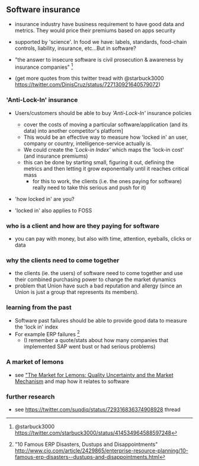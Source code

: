 ## Software insurance

 - insurance industry have business requirement to have good data and metrics. They would price their premiums based on apps security
  - supported by 'science'. In food we have: labels, standards, food-chain controls, liability, insurance, etc...But in software?

  - "the answer to insecure software is civil prosecution & awareness by insurance companies" [^starbuck3000-insurance]
   - (get more quotes from this twitter tread with @starbuck3000 https://twitter.com/DinisCruz/status/727130921640579072)

[^starbuck3000-insurance]: @starbuck3000 https://twitter.com/starbuck3000/status/414534964588597248

### 'Anti-Lock-In' insurance

  - Users/customers should be able to buy *'Anti-Lock-In'* insurance policies

    - cover the costs of moving a particular software/application (and its data) into another competitor's platform]
    - This would be an effective way to measure how 'locked in' an user, company or country, intelligence-service actually is.
    - We could create the *'Lock-in Index'* which maps the 'lock-in cost' (and insurance premiums)
    - this can be done by starting small, figuring it out, defining the metrics and then letting it grow exponentially until it reaches critical mass
      - for this to work, the clients (i.e. the ones paying for software) really need to take this serious and push for it)

  - 'how locked in' are you?
  - 'locked in' also applies to FOSS


### who is a client and how are they paying for software

 - you can pay with money, but also with time, attention, eyeballs,  clicks or data

### why the clients need to come together

- the clients (ie. the users) of software need to come together and use their combined purchasing power to change the market dynamics
- problem that Union have such a bad reputation and allergy (since an Union is just a group that represents its members).

### learning from the past

  - Software past failures should be able to provide good data to measure the 'lock in' index
  - For example ERP failures [^erp-disasters]
    - (I remember a quote/stats about how many companies that implemented SAP went bust or had serious problems)

[^erp-disasters]: "10 Famous ERP Disasters, Dustups and Disappointments" http://www.cio.com/article/2429865/enterprise-resource-planning/10-famous-erp-disasters--dustups-and-disappointments.html

### A market of lemons

- see ["The Market for Lemons: Quality Uncertainty and the Market Mechanism](https://en.wikipedia.org/wiki/The_Market_for_Lemons) and map how it relates to software


### further research

 - see https://twitter.com/suqdiq/status/729316836374908928 thread
